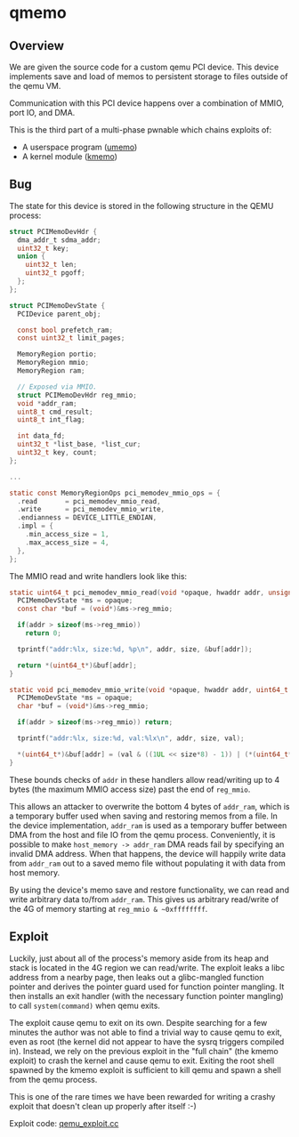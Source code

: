 # qmemo

## Overview

We are given the source code for a custom qemu PCI device. This device
implements save and load of memos to persistent storage to files outside
of the qemu VM.

Communication with this PCI device happens over a combination of MMIO,
port IO, and DMA.

This is the third part of a multi-phase pwnable which chains exploits
of:
 - A userspace program ([umemo](https://github.com/mmm-team/public-writeups/tree/main/seccon2023/pwn_umemo))
 - A kernel module ([kmemo](https://github.com/mmm-team/public-writeups/tree/main/seccon2023/pwn_kmemo))

## Bug

The state for this device is stored in the following structure in the
QEMU process:
```c
struct PCIMemoDevHdr {
  dma_addr_t sdma_addr;
  uint32_t key;
  union {
    uint32_t len;
    uint32_t pgoff;
  };
};

struct PCIMemoDevState {
  PCIDevice parent_obj;

  const bool prefetch_ram;
  const uint32_t limit_pages;

  MemoryRegion portio;
  MemoryRegion mmio;
  MemoryRegion ram;

  // Exposed via MMIO.
  struct PCIMemoDevHdr reg_mmio;
  void *addr_ram;
  uint8_t cmd_result;
  uint8_t int_flag;

  int data_fd;
  uint32_t *list_base, *list_cur;
  uint32_t key, count;
};

...

static const MemoryRegionOps pci_memodev_mmio_ops = {
  .read       = pci_memodev_mmio_read,
  .write      = pci_memodev_mmio_write,
  .endianness = DEVICE_LITTLE_ENDIAN,
  .impl = {
    .min_access_size = 1,
    .max_access_size = 4,
  },
};
```

The MMIO read and write handlers look like this:
```c
static uint64_t pci_memodev_mmio_read(void *opaque, hwaddr addr, unsigned size) {
  PCIMemoDevState *ms = opaque;
  const char *buf = (void*)&ms->reg_mmio;

  if(addr > sizeof(ms->reg_mmio))
    return 0;

  tprintf("addr:%lx, size:%d, %p\n", addr, size, &buf[addr]);

  return *(uint64_t*)&buf[addr];
}

static void pci_memodev_mmio_write(void *opaque, hwaddr addr, uint64_t val, unsigned size) {
  PCIMemoDevState *ms = opaque;
  char *buf = (void*)&ms->reg_mmio;

  if(addr > sizeof(ms->reg_mmio)) return;

  tprintf("addr:%lx, size:%d, val:%lx\n", addr, size, val);

  *(uint64_t*)&buf[addr] = (val & ((1UL << size*8) - 1)) | (*(uint64_t*)&buf[addr] & ~((1UL << size*8) - 1));
}
```

These bounds checks of `addr` in these handlers allow read/writing up to
4 bytes (the maximum MMIO access size) past the end of `reg_mmio`.

This allows an attacker to overwrite the bottom 4 bytes of `addr_ram`,
which is a temporary buffer used when saving and restoring memos from a
file. In the device implementation, `addr_ram` is used as a temporary
buffer between DMA from the host and file IO from the qemu process.
Conveniently, it is possible to make `host_memory -> addr_ram` DMA reads
fail by specifying an invalid DMA address. When that happens, the device
will happily write data from `addr_ram` out to a saved memo file without
populating it with data from host memory.

By using the device's memo save and restore functionality, we can read
and write arbitrary data to/from `addr_ram`. This gives us arbitrary
read/write of the 4G of memory starting at `reg_mmio & ~0xffffffff`.

## Exploit

Luckily, just about all of the process's memory aside from its heap and
stack is located in the 4G region we can read/write. The exploit leaks a
libc address from a nearby page, then leaks out a glibc-mangled function
pointer and derives the pointer guard used for function pointer
mangling. It then installs an exit handler (with the necessary function
pointer mangling) to call `system(command)` when qemu exits.

The exploit cause qemu to exit on its own. Despite searching for a few
minutes the author was not able to find a trivial way to cause qemu to
exit, even as root (the kernel did not appear to have the sysrq triggers
compiled in). Instead, we rely on the previous exploit in the "full
chain" (the kmemo exploit) to crash the kernel and cause qemu to exit.
Exiting the root shell spawned by the kmemo exploit is sufficient to
kill qemu and spawn a shell from the qemu process.

This is one of the rare times we have been rewarded for writing a crashy
exploit that doesn't clean up properly after itself :-)

Exploit code: [qemu_exploit.cc](https://github.com/mmm-team/public-writeups/blob/main/seccon2023/pwn_qmemo/qemu_exploit.cc)
